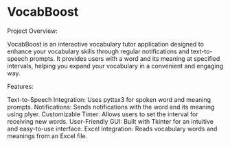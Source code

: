 # VocabBoost
Project Overview:

VocabBoost is an interactive vocabulary tutor application designed to enhance your vocabulary skills through regular notifications and text-to-speech prompts. It provides users with a word and its meaning at specified intervals, helping you expand your vocabulary in a convenient and engaging way.

Features:

Text-to-Speech Integration: Uses pyttsx3 for spoken word and meaning prompts.
Notifications: Sends notifications with the word and its meaning using plyer.
Customizable Timer: Allows users to set the interval for receiving new words.
User-Friendly GUI: Built with Tkinter for an intuitive and easy-to-use interface.
Excel Integration: Reads vocabulary words and meanings from an Excel file.
